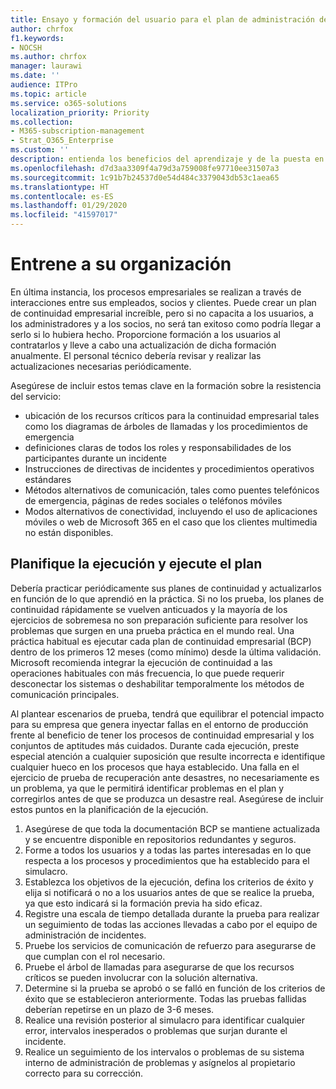 ```yaml
---
title: Ensayo y formación del usuario para el plan de administración de la continuidad empresarial de Enterprise
author: chrfox
f1.keywords:
- NOCSH
ms.author: chrfox
manager: laurawi
ms.date: ''
audience: ITPro
ms.topic: article
ms.service: o365-solutions
localization_priority: Priority
ms.collection:
- M365-subscription-management
- Strat_O365_Enterprise
ms.custom: ''
description: entienda los beneficios del aprendizaje y de la puesta en práctica de forma regular de su plan de continuidad empresarial.
ms.openlocfilehash: d7d3aa3309f4a79d3a759008fe97710ee31507a3
ms.sourcegitcommit: 1c91b7b24537d0e54d484c3379043db53c1aea65
ms.translationtype: HT
ms.contentlocale: es-ES
ms.lasthandoff: 01/29/2020
ms.locfileid: "41597017"
---
```

# <a name="train-your-organization"></a>Entrene a su organización

En última instancia, los procesos empresariales se realizan a través de interacciones entre sus empleados, socios y clientes. Puede crear un plan de continuidad empresarial increíble, pero si no capacita a los usuarios, a los administradores y a los socios, no será tan exitoso como podría llegar a serlo si lo hubiera hecho. Proporcione formación a los usuarios al contratarlos y lleve a cabo una actualización de dicha formación anualmente.
El personal técnico debería revisar y realizar las actualizaciones necesarias periódicamente.

Asegúrese de incluir estos temas clave en la formación sobre la resistencia del servicio:

- ubicación de los recursos críticos para la continuidad empresarial tales como los diagramas de árboles de llamadas y los procedimientos de emergencia
- definiciones claras de todos los roles y responsabilidades de los participantes durante un incidente
- Instrucciones de directivas de incidentes y procedimientos operativos estándares
- Métodos alternativos de comunicación, tales como puentes telefónicos de emergencia, páginas de redes sociales o teléfonos móviles
- Modos alternativos de conectividad, incluyendo el uso de aplicaciones móviles o web de Microsoft 365 en el caso que los clientes multimedia no están disponibles.

## <a name="plan-the-exercise-and-exercise-the-plan"></a>Planifique la ejecución y ejecute el plan

Debería practicar periódicamente sus planes de continuidad y actualizarlos en función de lo que aprendió en la práctica. Si no los prueba, los planes de continuidad rápidamente se vuelven anticuados y la mayoría de los ejercicios de sobremesa no son preparación suficiente para resolver los problemas que surgen en una prueba práctica en el mundo real. Una práctica habitual es ejecutar cada plan de continuidad empresarial (BCP) dentro de los primeros 12 meses (como mínimo) desde la última validación. Microsoft recomienda integrar la ejecución de continuidad a las operaciones habituales con más frecuencia, lo que puede requerir desconectar los sistemas o deshabilitar temporalmente los métodos de comunicación principales.  

Al plantear escenarios de prueba, tendrá que equilibrar el potencial impacto para su empresa que genera inyectar fallas en el entorno de producción frente al beneficio de tener los procesos de continuidad empresarial y los conjuntos de aptitudes más cuidados.
Durante cada ejecución, preste especial atención a cualquier suposición que resulte incorrecta e identifique cualquier hueco en los procesos que haya establecido. Una falla en el ejercicio de prueba de recuperación ante desastres, no necesariamente es un problema, ya que le permitirá identificar problemas en el plan y corregirlos antes de que se produzca un desastre real. Asegúrese de incluir estos puntos en la planificación de la ejecución.

1. Asegúrese de que toda la documentación BCP se mantiene actualizada y se encuentre disponible en repositorios redundantes y seguros.
2. Forme a todos los usuarios y a todas las partes interesadas en lo que respecta a los procesos y procedimientos que ha establecido para el simulacro.
3. Establezca los objetivos de la ejecución, defina los criterios de éxito y elija si notificará o no a los usuarios antes de que se realice la prueba, ya que esto indicará si la formación previa ha sido eficaz.
4. Registre una escala de tiempo detallada durante la prueba para realizar un seguimiento de todas las acciones llevadas a cabo por el equipo de administración de incidentes.
5. Pruebe los servicios de comunicación de refuerzo para asegurarse de que cumplan con el rol necesario.
6. Pruebe el árbol de llamadas para asegurarse de que los recursos críticos se pueden involucrar con la solución alternativa.
7. Determine si la prueba se aprobó o se falló en función de los criterios de éxito que se establecieron anteriormente. Todas las pruebas fallidas deberían repetirse en un plazo de 3-6 meses.
8. Realice una revisión posterior al simulacro para identificar cualquier error, intervalos inesperados o problemas que surjan durante el incidente.
9. Realice un seguimiento de los intervalos o problemas de su sistema interno de administración de problemas y asígnelos al propietario correcto para su corrección.
